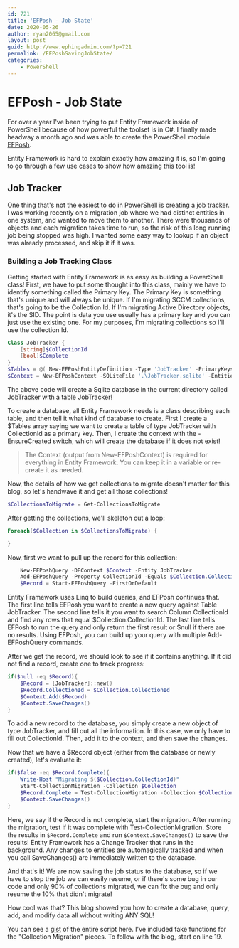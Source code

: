 ```yaml
---
id: 721
title: 'EFPosh - Job State'
date: 2020-05-26
author: ryan2065@gmail.com
layout: post
guid: http://www.ephingadmin.com/?p=721
permalink: /EFPoshSavingJobState/
categories:
    - PowerShell
---
```


# EFPosh - Job State

For over a year I've been trying to put Entity Framework inside of PowerShell because of how powerful the toolset is in C#. I finally made headway a month ago and was able to create the PowerShell module [EFPosh](https://github.com/Ryan2065/EFPosh).

Entity Framework is hard to explain exactly how amazing it is, so I'm going to go through a few use cases to show how amazing this tool is!

## Job Tracker

One thing that's not the easiest to do in PowerShell is creating a job tracker. I was working recently on a migration job where we had distinct entities in one system, and wanted to move them to another. There were thousands of objects and each migration takes time to run, so the risk of this long running job being stopped was high. I wanted some easy way to lookup if an object was already processed, and skip it if it was.

### Building a Job Tracking Class

Getting started with Entity Framework is as easy as building a PowerShell class! First, we have to put some thought into this class, mainly we have to identify something called the Primary Key. The Primary Key is something that's unique and will always be unique. If I'm migrating SCCM collections, that's going to be the Collection Id. If I'm migrating Active Directory objects, it's the SID. The point is data you use usually has a primary key and you can just use the existing one. For my purposes, I'm migrating collections so I'll use the collection Id.

``` PowerShell
Class JobTracker {
    [string]$CollectionId
    [bool]$Complete
}
$Tables = @( New-EFPoshEntityDefinition -Type 'JobTracker' -PrimaryKeys 'CollectionId' )
$Context = New-EFPoshContext -SQLiteFile '.\JobTracker.sqlite' -Entities $Tables -EnsureCreated
```

The above code will create a Sqlite database in the current directory called JobTracker with a table JobTracker!

To create a database, all Entity Framework needs is a class describing each table, and then tell it what kind of database to create. First I create a $Tables array saying we want to create a table of type JobTracker with CollectionId as a primary key. Then, I create the context with the -EnsureCreated switch, which will create the database if it does not exist!

> The Context (output from New-EFPoshContext) is required for everything in Entity Framework. You can keep it in a variable or re-create it as needed.

Now, the details of how we get collections to migrate doesn't matter for this blog, so let's handwave it and get all those collections!

``` PowerShell
$CollectionsToMigrate = Get-CollectionsToMigrate
```

After getting the collections, we'll skeleton out a loop:

``` PowerShell
Foreach($Collection in $CollectionsToMigrate) {

}
```

Now, first we want to pull up the record for this collection:

``` PowerShell
    New-EFPoshQuery -DBContext $Context -Entity JobTracker
    Add-EFPoshQuery -Property CollectionId -Equals $Collection.CollectionId
    $Record = Start-EFPoshQuery -FirstOrDefault
```

Entity Framework uses Linq to build queries, and EFPosh continues that. The first line tells EFPosh you want to create a new query against Table JobTracker. The second line tells it you want to search Column CollectionId and find any rows that equal $Collection.CollectionId. The last line tells EFPosh to run the query and only return the first result or $null if there are no results. Using EFPosh, you can build up your query with multiple Add-EFPoshQuery commands.

After we get the record, we should look to see if it contains anything. If it did not find a record, create one to track progress:

``` PowerShell
if($null -eq $Record){
    $Record = [JobTracker]::new()
    $Record.CollectionId = $Collection.CollectionId
    $Context.Add($Record)
    $Context.SaveChanges()
}
```

To add a new record to the database, you simply create a new object of type JobTracker, and fill out all the information. In this case, we only have to fill out CollectionId. Then, add it to the context, and then save the changes.

Now that we have a $Record object (either from the database or newly created), let's evaluate it:

``` PowerShell
if($false -eq $Record.Complete){
    Write-Host "Migrating $($Collection.CollectionId)"
    Start-CollectionMigration -Collection $Collection
    $Record.Complete = Test-CollectionMigration -Collection $Collection
    $Context.SaveChanges()
}
```

Here, we say if the Record is not complete, start the migration. After running the migration, test if it was complete with Test-CollectionMigration. Store the results in ```$Record.Complete``` and run ```$Context.SaveChanges()``` to save the results! Entity Framework has a Change Tracker that runs in the background. Any changes to entities are automagically tracked and when you call SaveChanges() are immediately written to the database.

And that's it! We are now saving the job status to the database, so if we have to stop the job we can easily resume, or if there's some bug in our code and only 90% of collections migrated, we can fix the bug and only resume the 10% that didn't migrate!

How cool was that? This blog showed you how to create a database, query, add, and modify data all without writing ANY SQL!

You can see a [gist](https://gist.github.com/Ryan2065/436d851fc2d45d3804db7ca0d2057fa3) of the entire script here. I've included fake functions for the "Collection Migration" pieces. To follow with the blog, start on line 19.

<script src="https://gist.github.com/Ryan2065/436d851fc2d45d3804db7ca0d2057fa3.js"></script>
